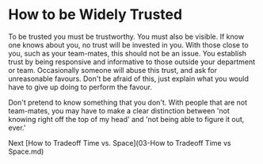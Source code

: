 # How to be Widely Trusted

To be trusted you must be trustworthy. You must also be visible. If know one knows about you, no trust will be invested in you. With those close to you, such as your team-mates, this should not be an issue. You establish trust by being responsive and informative to those outside your department or team. Occasionally someone will abuse this trust, and ask for unreasonable favours. Don't be afraid of this, just explain what you would have to give up doing to perform the favour.

Don't pretend to know something that you don't. With people that are not team-mates, you may have to make a clear distinction between 'not knowing right off the top of my head' and 'not being able to figure it out, ever.'

Next [How to Tradeoff Time vs. Space](03-How to Tradeoff Time vs Space.md)